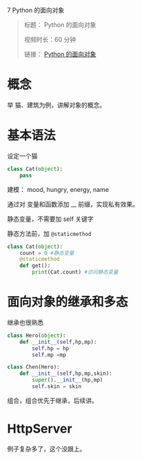 7 Python 的面向对象

> 标题： Python 的面向对象
>
> 视频时长：60 分钟
>
> 链接： [Python 的面向对象](https://segmentfault.com/l/1500000016729186?r=bPAnfw)

# 概念

举 猫、建筑为例，讲解对象的概念。

# 基本语法

设定一个猫

```py
class Cat(object):
    pass
```

建模： mood, hungry, energy, name

通过对 变量和函数添加 \_\_ 前缀，实现私有效果。

静态变量，不需要加 self 关键字

静态方法前，加 `@staticmethod`

```py
class Cat(object):
    count = 0 #静态变量
    @staticmethod
    def get():
        print(Cat.count) #访问静态变量

```

# 面向对象的继承和多态

继承也很熟悉

```py
class Hero(object):
    def __init__(self,hp,mp):
        self.hp = hp
        self.mp =mp

class Chen(Hero):
    def __init__(self,hp,mp,skin):
        super().__init__(hp,mp)
        self.skin = skin
```

组合，组合优先于继承，后续讲。

# HttpServer

例子复杂多了，这个没跟上。
